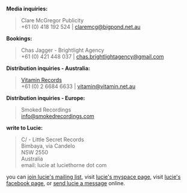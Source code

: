 **Media inquiries:**

> Clare McGregor Publicity  
> +61 (0) 418 192 524 | <claremcg@bigpond.net.au>

**Bookings:**

> Chas Jagger - Brightlight Agency  
> +61 (0) 421 448 037 | <chas.brightlightagency@gmail.com>

**Distribution inquiries - Australia:**  

> [Vitamin Records][1]    
> +61 (0) 2 6684 6633 | <vitamin@vitamin.net.au>

**Distribution inquiries - Europe:**

> Smoked Recordings  
> <info@smokedrecordings.com>

  [12]: mailto:vitamin@vitamin.net.au

**write to Lucie:**

> C/ - Little Secret Records  
> Bimbaya, via Candelo  
> NSW 2550  
> Australia  
> email: lucie at luciethorne dot com  

  [8]: mailto:lucie@luciethorne.com

you can [join lucie's mailing list][9], visit [lucie's myspace page][10], 
visit [lucie's facebook page][23], or [send lucie a message][11] online.

  [9]: ?p=forms/mailing-list
  [10]: http://www.myspace.com/luciethornemusic
  [11]: ?p=forms/send-message
  [22]: http://www.abc.net.au/triplej/homeandhosed/blog/s2551581.htm
  [23]: http://www.facebook.com/lucie.thorne#!/lucie.thorne
  [1]: https://www.vitamin.net.au/

